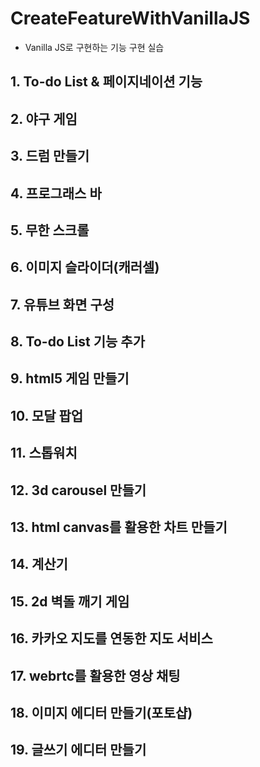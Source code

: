 # CreateFeatureWithVanillaJS
- Vanilla JS로 구현하는 기능 구현 실습

## 1. To-do List & 페이지네이션 기능

## 2. 야구 게임

## 3. 드럼 만들기

## 4. 프로그래스 바

## 5. 무한 스크롤

## 6. 이미지 슬라이더(캐러셀)

## 7. 유튜브 화면 구성

## 8. To-do List 기능 추가

## 9. html5 게임 만들기

## 10. 모달 팝업

## 11. 스톱워치

## 12. 3d carousel 만들기

## 13. html canvas를 활용한 차트 만들기

## 14. 계산기

## 15. 2d 벽돌 깨기 게임

## 16. 카카오 지도를 연동한 지도 서비스

## 17. webrtc를 활용한 영상 채팅

## 18. 이미지 에디터 만들기(포토샵)

## 19. 글쓰기 에디터 만들기